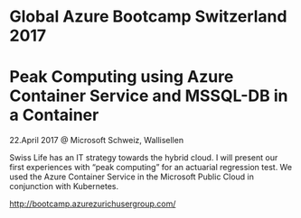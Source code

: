# Global Azure Bootcamp Switzerland 2017
# Peak Computing using Azure Container Service and MSSQL-DB in a Container

22.April 2017 @ Microsoft Schweiz, Wallisellen

Swiss Life has an IT strategy towards the hybrid cloud. I will present our first experiences with “peak computing” for an actuarial regression test. We used the Azure Container Service in the Microsoft Public Cloud in conjunction with Kubernetes.

http://bootcamp.azurezurichusergroup.com/


 
 
